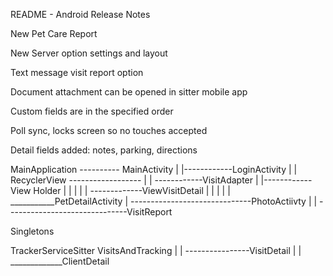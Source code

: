 README - Android Release Notes

New Pet Care Report

New Server option settings and layout

Text message visit report option

Document attachment can be opened in sitter mobile app

Custom fields are in the specified order

Poll sync, locks screen so no touches accepted

Detail fields added: notes, parking, directions



MainApplication ---------- MainActivity
				|
				|------------LoginActivity
						|
						|
	RecyclerView		------------------
		|
		|
		------------VisitAdapter
				|
				|------------View Holder 
				|		|
				|		|
				|		-------------ViewVisitDetail
				|		|
				|		|
				|		___________PetDetailActivity
				|
				------------------------------PhotoActiivty
				|
				|
				------------------------------VisitReport

Singletons

TrackerServiceSitter
VisitsAndTracking
	|
	|
	----------------VisitDetail
	|
	|
	_____________ClientDetail
	
